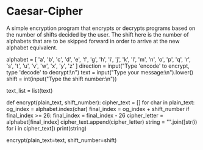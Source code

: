 # Caesar-Cipher
A simple encryption program that encrypts or decrypts programs based on the number of shifts decided by the user. The shift here is the number of alphabets that are to be skipped forward in order to arrive at the new alphabet equivalent.

alphabet = [
    'a', 'b', 'c', 'd', 'e', 'f', 'g', 'h', 'i', 'j', 'k', 'l', 'm', 'n', 'o',
    'p', 'q', 'r', 's', 't', 'u', 'v', 'w', 'x', 'y', 'z'
]
direction = input("Type 'encode' to encrypt, type 'decode' to decrypt:\n")
text = input("Type your message:\n").lower()
shift = int(input("Type the shift number:\n"))

text_list = list(text)

def encrypt(plain_text, shift_number):
    cipher_text = []
    for char in plain_text:
        og_index = alphabet.index(char)
        final_index = og_index + shift_number
        if final_index >= 26:
            final_index = final_index - 26
        cipher_letter = alphabet[final_index]
        cipher_text.append(cipher_letter)
    string = "".join([str(i) for i in cipher_text])
    print(string)

encrypt(plain_text=text, shift_number=shift)
